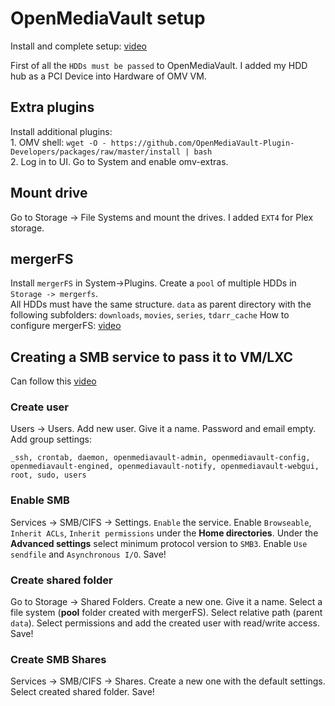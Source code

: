 # OpenMediaVault setup
<p align="left">
  Install and complete setup:  <a href="https://youtu.be/z5CqnmuqyHk?t=234">video</a>
</p>
<p align="left">
  First of all the <code>HDDs must be passed</code> to OpenMediaVault. I added my HDD hub as a PCI Device into Hardware of OMV VM.
</p>

## Extra plugins
<p align="left">
   Install additional plugins: </br>
  1. OMV shell: <code>wget -O - https://github.com/OpenMediaVault-Plugin-Developers/packages/raw/master/install | bash</code> </br>
  2. Log in to UI. Go to System and enable omv-extras.
</p>

## Mount drive
<p align="left">
  Go to Storage -> File Systems and mount the drives. I added <code>EXT4</code> for Plex storage.
</p>

## mergerFS
<p align="left">
  Install <code>mergerFS</code> in System->Plugins. Create a <code>pool</code> of multiple HDDs in <code>Storage -> mergerfs</code>. </br>
  All HDDs must have the same structure. <code>data</code> as parent directory with the following subfolders: <code>downloads</code>, <code>movies</code>, <code>series</code>, <code>tdarr_cache</code>
  How to configure mergerFS: <a href="https://youtu.be/Y3yF1Rsu7ow?t=1118">video</a>
</p>

## Creating a SMB service to pass it to VM/LXC
<p align="left">
  Can follow this <a href="https://youtu.be/oOvb5w5q-Uk?t=75">video</a>
</p>

### Create user
<p align="left">
 Users -> Users. Add new user. Give it a name. Password and email empty. Add group settings:

    _ssh, crontab, daemon, openmediavault-admin, openmediavault-config, openmediavault-engined, openmediavault-notify, openmediavault-webgui, root, sudo, users
</p>

### Enable SMB
<p align="left">
  Services -> SMB/CIFS -> Settings. <code>Enable</code> the service. Enable <code>Browseable</code>, <code>Inherit ACLs</code>, <code>Inherit permissions</code> under the <b>Home directories</b>. Under the <b>Advanced settings</b> select minimum protocol version to <code>SMB3</code>. Enable <code>Use sendfile</code> and <code>Asynchronous I/O</code>. Save!
</p>

### Create shared folder
<p align="left">
  Go to Storage -> Shared Folders. Create a new one. Give it a name. Select a file system (<b>pool</b> folder created with mergerFS). Select relative path (parent <code>data</code>). Select permissions and add the created user with read/write access. Save!</br>
</p>

### Create SMB Shares
<p align="left">
  Services -> SMB/CIFS -> Shares. Create a new one with the default settings. Select created shared folder. Save!
</p>
